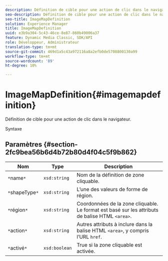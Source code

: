 ```yaml
---
description: Définition de cible pour une action de clic dans le navigateur.
seo-description: Définition de cible pour une action de clic dans le navigateur.
seo-title: ImageMapDefinition
solution: Experience Manager
title: ImageMapDefinition
uuid: e3b9a304-5c43-46ce-8e87-860b49006a37
feature: Dynamic Media Classic, SDK/API
role: Développeur, Administrateur
translation-type: tm+mt
source-git-commit: 469d1a5c43a972116a8a2efb0de5708800130a99
workflow-type: tm+mt
source-wordcount: '89'
ht-degree: 10%

---
```



# ImageMapDefinition{#imagemapdefinition}

Définition de cible pour une action de clic dans le navigateur.

Syntaxe

## Paramètres {#section-2fc9bea56b6d4b72b80d4f04c5f9b862}

| Nom | Type | Description |
|---|---|---|
| `*`name`*` | `xsd:string` | Nom de la définition de zone cliquable. |
| `*`shapeType`*` | `xsd:string` | L’une des valeurs de forme de région. |
| `*`région`*` | `xsd:string` | Coordonnées de la zone cliquable. Le format est basé sur les attributs de balise HTML `<area>`. |
| `*`action`*` | `xsd:string` | Autres attributs à inclure dans la balise HTML `<area>`, y compris l’URL `href`. |
| `*`activé`*` | `xsd:boolean` | True si la zone cliquable est activée. |

